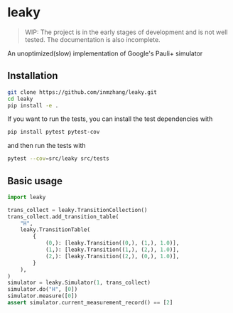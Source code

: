 # leaky

> WIP: The project is in the early stages of development and is not well tested. The documentation is also incomplete.

An unoptimized(slow) implementation of Google's Pauli+ simulator

## Installation

```bash
git clone https://github.com/inmzhang/leaky.git
cd leaky
pip install -e .
```

If you want to run the tests, you can install the test dependencies with

```bash
pip install pytest pytest-cov
```

and then run the tests with

```bash
pytest --cov=src/leaky src/tests
```

## Basic usage

```python
import leaky

trans_collect = leaky.TransitionCollection()
trans_collect.add_transition_table(
    "H",
    leaky.TransitionTable(
        {
            (0,): [leaky.Transition((0,), (1,), 1.0)],
            (1,): [leaky.Transition((1,), (2,), 1.0)],
            (2,): [leaky.Transition((2,), (0,), 1.0)],
        }
    ),
)
simulator = leaky.Simulator(1, trans_collect)
simulator.do("H", [0])
simulator.measure([0])
assert simulator.current_measurement_record() == [2]
```